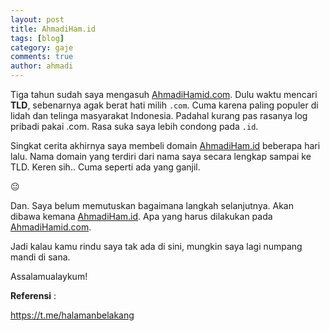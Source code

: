 ```yaml
---
layout: post
title: AhmadiHam.id
tags: [blog]
category: gaje
comments: true
author: ahmadi
--- 
```


Tiga tahun sudah saya mengasuh [AhmadiHamid.com](https://ahmadihamid.com/). Dulu waktu mencari **TLD**, sebenarnya agak berat hati milih `.com`. Cuma karena paling populer di lidah dan telinga masyarakat Indonesia. Padahal kurang pas rasanya log pribadi pakai .com. Rasa suka saya lebih condong pada `.id`.

Singkat cerita akhirnya saya membeli domain [AhmadiHam.id](http://ahmadiham.id/) beberapa hari lalu. Nama domain yang terdiri dari nama saya secara lengkap sampai ke TLD. Keren sih.. Cuma seperti ada yang ganjil.

😐

Dan. Saya belum memutuskan bagaimana langkah selanjutnya. Akan dibawa kemana  [AhmadiHam.id](http://ahmadiham.id/). Apa yang harus dilakukan pada  [AhmadiHamid.com](https://ahmadihamid.com/).

Jadi kalau kamu rindu saya tak ada di sini, mungkin saya lagi numpang mandi di sana.

Assalamualaykum!

**Referensi** :

<https://t.me/halamanbelakang>
